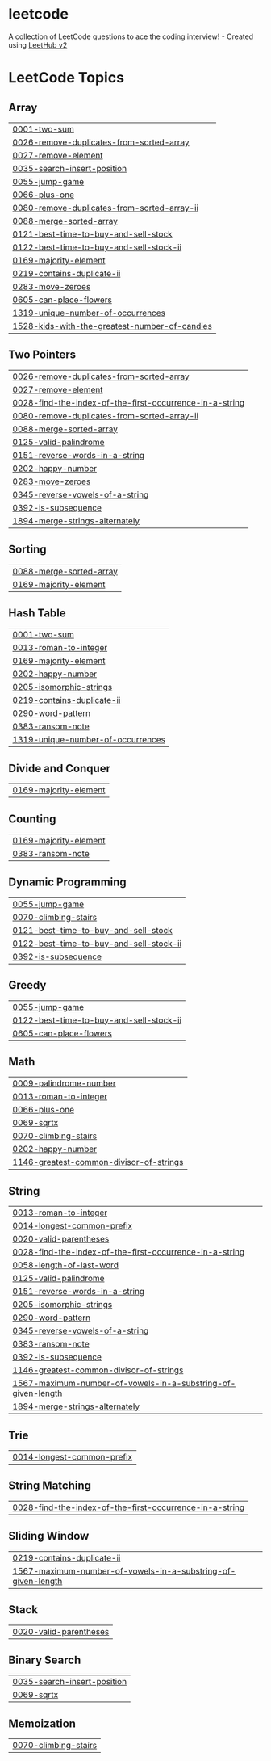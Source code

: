 # leetcode
A collection of LeetCode questions to ace the coding interview! - Created using [LeetHub v2](https://github.com/arunbhardwaj/LeetHub-2.0)

<!---LeetCode Topics Start-->
# LeetCode Topics
## Array
|  |
| ------- |
| [0001-two-sum](https://github.com/ryus2002/leetcode/tree/master/0001-two-sum) |
| [0026-remove-duplicates-from-sorted-array](https://github.com/ryus2002/leetcode/tree/master/0026-remove-duplicates-from-sorted-array) |
| [0027-remove-element](https://github.com/ryus2002/leetcode/tree/master/0027-remove-element) |
| [0035-search-insert-position](https://github.com/ryus2002/leetcode/tree/master/0035-search-insert-position) |
| [0055-jump-game](https://github.com/ryus2002/leetcode/tree/master/0055-jump-game) |
| [0066-plus-one](https://github.com/ryus2002/leetcode/tree/master/0066-plus-one) |
| [0080-remove-duplicates-from-sorted-array-ii](https://github.com/ryus2002/leetcode/tree/master/0080-remove-duplicates-from-sorted-array-ii) |
| [0088-merge-sorted-array](https://github.com/ryus2002/leetcode/tree/master/0088-merge-sorted-array) |
| [0121-best-time-to-buy-and-sell-stock](https://github.com/ryus2002/leetcode/tree/master/0121-best-time-to-buy-and-sell-stock) |
| [0122-best-time-to-buy-and-sell-stock-ii](https://github.com/ryus2002/leetcode/tree/master/0122-best-time-to-buy-and-sell-stock-ii) |
| [0169-majority-element](https://github.com/ryus2002/leetcode/tree/master/0169-majority-element) |
| [0219-contains-duplicate-ii](https://github.com/ryus2002/leetcode/tree/master/0219-contains-duplicate-ii) |
| [0283-move-zeroes](https://github.com/ryus2002/leetcode/tree/master/0283-move-zeroes) |
| [0605-can-place-flowers](https://github.com/ryus2002/leetcode/tree/master/0605-can-place-flowers) |
| [1319-unique-number-of-occurrences](https://github.com/ryus2002/leetcode/tree/master/1319-unique-number-of-occurrences) |
| [1528-kids-with-the-greatest-number-of-candies](https://github.com/ryus2002/leetcode/tree/master/1528-kids-with-the-greatest-number-of-candies) |
## Two Pointers
|  |
| ------- |
| [0026-remove-duplicates-from-sorted-array](https://github.com/ryus2002/leetcode/tree/master/0026-remove-duplicates-from-sorted-array) |
| [0027-remove-element](https://github.com/ryus2002/leetcode/tree/master/0027-remove-element) |
| [0028-find-the-index-of-the-first-occurrence-in-a-string](https://github.com/ryus2002/leetcode/tree/master/0028-find-the-index-of-the-first-occurrence-in-a-string) |
| [0080-remove-duplicates-from-sorted-array-ii](https://github.com/ryus2002/leetcode/tree/master/0080-remove-duplicates-from-sorted-array-ii) |
| [0088-merge-sorted-array](https://github.com/ryus2002/leetcode/tree/master/0088-merge-sorted-array) |
| [0125-valid-palindrome](https://github.com/ryus2002/leetcode/tree/master/0125-valid-palindrome) |
| [0151-reverse-words-in-a-string](https://github.com/ryus2002/leetcode/tree/master/0151-reverse-words-in-a-string) |
| [0202-happy-number](https://github.com/ryus2002/leetcode/tree/master/0202-happy-number) |
| [0283-move-zeroes](https://github.com/ryus2002/leetcode/tree/master/0283-move-zeroes) |
| [0345-reverse-vowels-of-a-string](https://github.com/ryus2002/leetcode/tree/master/0345-reverse-vowels-of-a-string) |
| [0392-is-subsequence](https://github.com/ryus2002/leetcode/tree/master/0392-is-subsequence) |
| [1894-merge-strings-alternately](https://github.com/ryus2002/leetcode/tree/master/1894-merge-strings-alternately) |
## Sorting
|  |
| ------- |
| [0088-merge-sorted-array](https://github.com/ryus2002/leetcode/tree/master/0088-merge-sorted-array) |
| [0169-majority-element](https://github.com/ryus2002/leetcode/tree/master/0169-majority-element) |
## Hash Table
|  |
| ------- |
| [0001-two-sum](https://github.com/ryus2002/leetcode/tree/master/0001-two-sum) |
| [0013-roman-to-integer](https://github.com/ryus2002/leetcode/tree/master/0013-roman-to-integer) |
| [0169-majority-element](https://github.com/ryus2002/leetcode/tree/master/0169-majority-element) |
| [0202-happy-number](https://github.com/ryus2002/leetcode/tree/master/0202-happy-number) |
| [0205-isomorphic-strings](https://github.com/ryus2002/leetcode/tree/master/0205-isomorphic-strings) |
| [0219-contains-duplicate-ii](https://github.com/ryus2002/leetcode/tree/master/0219-contains-duplicate-ii) |
| [0290-word-pattern](https://github.com/ryus2002/leetcode/tree/master/0290-word-pattern) |
| [0383-ransom-note](https://github.com/ryus2002/leetcode/tree/master/0383-ransom-note) |
| [1319-unique-number-of-occurrences](https://github.com/ryus2002/leetcode/tree/master/1319-unique-number-of-occurrences) |
## Divide and Conquer
|  |
| ------- |
| [0169-majority-element](https://github.com/ryus2002/leetcode/tree/master/0169-majority-element) |
## Counting
|  |
| ------- |
| [0169-majority-element](https://github.com/ryus2002/leetcode/tree/master/0169-majority-element) |
| [0383-ransom-note](https://github.com/ryus2002/leetcode/tree/master/0383-ransom-note) |
## Dynamic Programming
|  |
| ------- |
| [0055-jump-game](https://github.com/ryus2002/leetcode/tree/master/0055-jump-game) |
| [0070-climbing-stairs](https://github.com/ryus2002/leetcode/tree/master/0070-climbing-stairs) |
| [0121-best-time-to-buy-and-sell-stock](https://github.com/ryus2002/leetcode/tree/master/0121-best-time-to-buy-and-sell-stock) |
| [0122-best-time-to-buy-and-sell-stock-ii](https://github.com/ryus2002/leetcode/tree/master/0122-best-time-to-buy-and-sell-stock-ii) |
| [0392-is-subsequence](https://github.com/ryus2002/leetcode/tree/master/0392-is-subsequence) |
## Greedy
|  |
| ------- |
| [0055-jump-game](https://github.com/ryus2002/leetcode/tree/master/0055-jump-game) |
| [0122-best-time-to-buy-and-sell-stock-ii](https://github.com/ryus2002/leetcode/tree/master/0122-best-time-to-buy-and-sell-stock-ii) |
| [0605-can-place-flowers](https://github.com/ryus2002/leetcode/tree/master/0605-can-place-flowers) |
## Math
|  |
| ------- |
| [0009-palindrome-number](https://github.com/ryus2002/leetcode/tree/master/0009-palindrome-number) |
| [0013-roman-to-integer](https://github.com/ryus2002/leetcode/tree/master/0013-roman-to-integer) |
| [0066-plus-one](https://github.com/ryus2002/leetcode/tree/master/0066-plus-one) |
| [0069-sqrtx](https://github.com/ryus2002/leetcode/tree/master/0069-sqrtx) |
| [0070-climbing-stairs](https://github.com/ryus2002/leetcode/tree/master/0070-climbing-stairs) |
| [0202-happy-number](https://github.com/ryus2002/leetcode/tree/master/0202-happy-number) |
| [1146-greatest-common-divisor-of-strings](https://github.com/ryus2002/leetcode/tree/master/1146-greatest-common-divisor-of-strings) |
## String
|  |
| ------- |
| [0013-roman-to-integer](https://github.com/ryus2002/leetcode/tree/master/0013-roman-to-integer) |
| [0014-longest-common-prefix](https://github.com/ryus2002/leetcode/tree/master/0014-longest-common-prefix) |
| [0020-valid-parentheses](https://github.com/ryus2002/leetcode/tree/master/0020-valid-parentheses) |
| [0028-find-the-index-of-the-first-occurrence-in-a-string](https://github.com/ryus2002/leetcode/tree/master/0028-find-the-index-of-the-first-occurrence-in-a-string) |
| [0058-length-of-last-word](https://github.com/ryus2002/leetcode/tree/master/0058-length-of-last-word) |
| [0125-valid-palindrome](https://github.com/ryus2002/leetcode/tree/master/0125-valid-palindrome) |
| [0151-reverse-words-in-a-string](https://github.com/ryus2002/leetcode/tree/master/0151-reverse-words-in-a-string) |
| [0205-isomorphic-strings](https://github.com/ryus2002/leetcode/tree/master/0205-isomorphic-strings) |
| [0290-word-pattern](https://github.com/ryus2002/leetcode/tree/master/0290-word-pattern) |
| [0345-reverse-vowels-of-a-string](https://github.com/ryus2002/leetcode/tree/master/0345-reverse-vowels-of-a-string) |
| [0383-ransom-note](https://github.com/ryus2002/leetcode/tree/master/0383-ransom-note) |
| [0392-is-subsequence](https://github.com/ryus2002/leetcode/tree/master/0392-is-subsequence) |
| [1146-greatest-common-divisor-of-strings](https://github.com/ryus2002/leetcode/tree/master/1146-greatest-common-divisor-of-strings) |
| [1567-maximum-number-of-vowels-in-a-substring-of-given-length](https://github.com/ryus2002/leetcode/tree/master/1567-maximum-number-of-vowels-in-a-substring-of-given-length) |
| [1894-merge-strings-alternately](https://github.com/ryus2002/leetcode/tree/master/1894-merge-strings-alternately) |
## Trie
|  |
| ------- |
| [0014-longest-common-prefix](https://github.com/ryus2002/leetcode/tree/master/0014-longest-common-prefix) |
## String Matching
|  |
| ------- |
| [0028-find-the-index-of-the-first-occurrence-in-a-string](https://github.com/ryus2002/leetcode/tree/master/0028-find-the-index-of-the-first-occurrence-in-a-string) |
## Sliding Window
|  |
| ------- |
| [0219-contains-duplicate-ii](https://github.com/ryus2002/leetcode/tree/master/0219-contains-duplicate-ii) |
| [1567-maximum-number-of-vowels-in-a-substring-of-given-length](https://github.com/ryus2002/leetcode/tree/master/1567-maximum-number-of-vowels-in-a-substring-of-given-length) |
## Stack
|  |
| ------- |
| [0020-valid-parentheses](https://github.com/ryus2002/leetcode/tree/master/0020-valid-parentheses) |
## Binary Search
|  |
| ------- |
| [0035-search-insert-position](https://github.com/ryus2002/leetcode/tree/master/0035-search-insert-position) |
| [0069-sqrtx](https://github.com/ryus2002/leetcode/tree/master/0069-sqrtx) |
## Memoization
|  |
| ------- |
| [0070-climbing-stairs](https://github.com/ryus2002/leetcode/tree/master/0070-climbing-stairs) |
<!---LeetCode Topics End-->